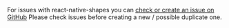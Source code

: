 For issues with react-native-shapes you can [check or create an issue on GitHub](https://github.com/tek256/react-native-shapes/issues)
Please check issues before creating a new / possible duplicate one.
